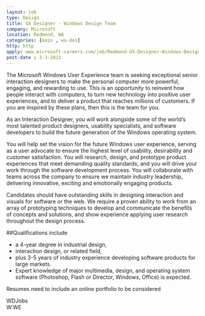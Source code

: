 ```yaml
---
layout: job
type: Design
title: UX Designer - Windows Design Team
company: Microsoft
location: Redmond, WA
categories: [main , wa-des]
http: http
apply: www.microsoft-careers.com/job/Redmond-UX-Designer-Windows-Design-Team-Job-WA-98052/2458659/?feedId=315
post-date : 3-3-2013
---
```


The Microsoft Windows User Experience team is seeking exceptional senior interaction designers to make the personal computer more powerful, engaging, and rewarding to use. This is an opportunity to reinvent how people interact with computers, to turn new technology into positive user experiences, and to deliver a product that reaches millions of customers. If you are inspired by these plans, then this is the team for you.

As an Interaction Designer, you will work alongside some of the world’s most talented product designers, usability specialists, and software developers to build the future generation of the Windows operating system.

You will help set the vision for the future Windows user experience, serving as a user advocate to ensure the highest level of usability, desirability and customer satisfaction. You will research, design, and prototype product experiences that meet demanding quality standards, and you will drive your work through the software development process. You will collaborate with teams across the company to ensure we maintain industry leadership, delivering innovative, exciting and emotionally engaging products.

Candidates should have outstanding skills in designing interaction and visuals for software or the web. We require a proven ability to work from an array of prototyping techniques to develop and communicate the benefits of concepts and solutions, and show experience applying user research throughout the design process.

##Qualifications include 
* a 4-year degree in industrial design, 
* interaction design, or related field, 
* plus 3-5 years of industry experience developing software products for large markets. 
* Expert knowledge of major multimedia, design, and operating system software (Photoshop, Flash or Director, Windows, Office) is expected.

Resumes need to include an online portfolio to be considered


WDJobs  
W:WE